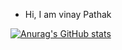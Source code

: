* Hi, I am vinay Pathak 



[![Anurag's GitHub stats](https://github-readme-stats.vercel.app/api?username=VinayPathak005)](https://github.com/anuraghazra/github-readme-stats)
